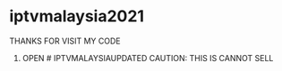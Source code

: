 # iptvmalaysia2021
THANKS FOR VISIT MY CODE

1) OPEN # IPTVMALAYSIAUPDATED
CAUTION:
THIS IS CANNOT SELL
